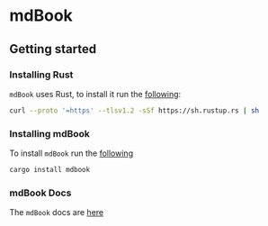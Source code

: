 # mdBook

## Getting started

### Installing Rust

`mdBook` uses Rust, to install it run the [following](https://www.rust-lang.org/tools/install):

```sh
curl --proto '=https' --tlsv1.2 -sSf https://sh.rustup.rs | sh
```

### Installing mdBook

To install `mdBook` run the [following](https://rust-lang.github.io/mdBook/guide/installation.html)

```sh
cargo install mdbook
```

### mdBook Docs

The `mdBook` docs are [here](https://rust-lang.github.io/mdBook/)
